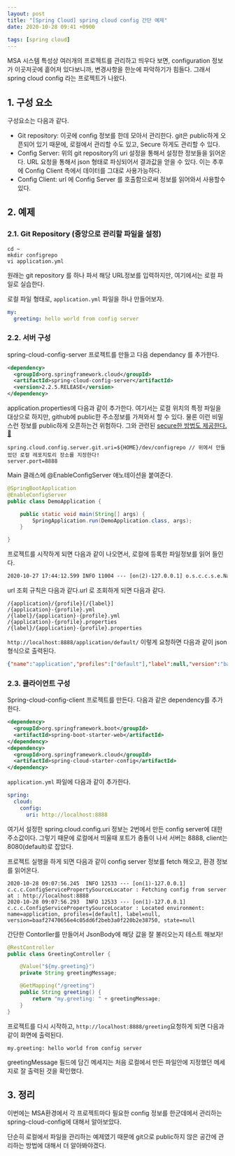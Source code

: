 ```yaml
---
layout: post
title: "[Spring Cloud] spring cloud config 간단 예제"
date: 2020-10-28 09:41 +0900
 
tags: [spring cloud]
---
```


MSA 시스템 특성상 여러개의 프로젝트를 관리하고 띄우다 보면, configuration 정보가 이곳저곳에 흩어져 있다보니까, 변경사항을 한눈에 파악하기가 힘들다. 
그래서 spring cloud config 라는 프로젝트가 나왔다. 


## 1. 구성 요소

구성요소는 다음과 같다.

- Git repository: 이곳에 config 정보를 한데 모아서 관리한다. git은 public하게 오픈되어 있기 때문에, 로컬에서 관리할 수도 있고, Secure 하게도 관리할 수 있다. 
- Config Server: 위의 git repository의 uri 설정을 통해서 설정한 정보들을 읽어온다. URL 요청을 통해서 json 형태로 파싱되어서 결과값을 얻을 수 있다. 이는 추후에 Config Client 측에서 데이터를 그대로 사용가능하다. 
- Config Client: url 에 Config Server 를 호출함으로써 정보를 읽어와서 사용할수 있다. 


## 2. 예제

### 2.1. Git Repository (중앙으로 관리할 파일을 설정)

```
cd ~
mkdir configrepo
vi application.yml
```

원래는 git repository 를 하나 파서 해당 URL정보를 입력하지만, 여기에서는 로컬 파일로 실습한다.

로컬 파일 형태로, `application.yml` 파일을 하나 만들어보자.

```yml
my:
  greeting: hello world from config server
```



### 2.2. 서버 구성

spring-cloud-config-server 프로젝트를 만들고 다음 dependancy 를 추가한다.

```xml
<dependency>
  <groupId>org.springframework.cloud</groupId>
  <artifactId>spring-cloud-config-server</artifactId>
  <version>2.2.5.RELEASE</version>
</dependency>
```



application.properties에 다음과 같이 추가한다. 여기서는 로컬 위치의 특정 파일을 대상으로 하지만, github에 public한 주소정보를 가져와서 할 수 있다. 물론 이런 비밀스런 정보를 public하게 오픈하는건 위험하다. 그와 관련된 [secure한 방법도 제공한다. 📖](https://cloud.spring.io/spring-cloud-config/reference/html/#_security)

```properties
spring.cloud.config.server.git.uri=${HOME}/dev/configrepo // 위에서 만들었던 로컬 레포지토리 장소를 지정한다!
server.port=8888
```

Main 클래스에 @EnableConfigServer 애노테이션을 붙여준다.

```java
@SpringBootApplication
@EnableConfigServer
public class DemoApplication {

    public static void main(String[] args) {
        SpringApplication.run(DemoApplication.class, args);
    }

}
```



프로젝트를 시작하게 되면 다음과 같이 나오면서, 로컬에 등록한 파일정보를 읽어 들인다. 

```xml
2020-10-27 17:44:12.599 INFO 11004 --- [on(2)-127.0.0.1] o.s.c.c.s.e.NativeEnvironmentRepository : Adding property source: file:/var/folders/92/4rgfccqd407gkj4j3mz9f8sw0000gn/T/config-repo-1752392757482350220/application.yml
```

url 조회 규칙은 다음과 같다.url 로 조회하게 되면 다음과 같다. 

```
/{application}/{profile}[/{label}]
/{application}-{profile}.yml
/{label}/{application}-{profile}.yml
/{application}-{profile}.properties
/{label}/{application}-{profile}.properties
```



`http://localhost:8888/application/default/` 이렇게 요청하면 다음과 같이 json 형식으로 출력된다.

```json
{"name":"application","profiles":["default"],"label":null,"version":"baaf27470656e4c05dd6f2beb3a0f220b2e38750","state":null,"propertySources":[{"name":"/Users/home/dev/configrepo/application.yml","source":{"my.greeting":"hello world from config server"}}]}
```





### 2.3. 클라이언트 구성

Spring-cloud-config-client 프로젝트를 만든다. 다음과 같은 dependency를 추가한다.

```xml
<dependency>
  <groupId>org.springframework.boot</groupId>
  <artifactId>spring-boot-starter-web</artifactId>
</dependency>
<dependency>
  <groupId>org.springframework.cloud</groupId>
  <artifactId>spring-cloud-starter-config</artifactId>
</dependency>
```



`application.yml` 파일에 다음과 같이 추가한다.

```yml
spring:
  cloud:
    config:
      uri: http://localhost:8888
```

여기서 설정한 spring.cloud.config.uri 정보는 2번에서 만든 config server에 대한 주소값이다. 그렇기 때문에 로컬에서 띄울때 포트가 충돌이 나서 서버는 8888, client는 8080(default)로 잡았다. 

프로젝트 실행을 하게 되면 다음과 같이 config server 정보를 fetch 해오고, 환경 정보를 읽어온다.

```
2020-10-28 09:07:56.245  INFO 12533 --- [on(1)-127.0.0.1] c.c.c.ConfigServicePropertySourceLocator : Fetching config from server at : http://localhost:8888
2020-10-28 09:07:56.293  INFO 12533 --- [on(1)-127.0.0.1] c.c.c.ConfigServicePropertySourceLocator : Located environment: name=application, profiles=[default], label=null, version=baaf27470656e4c05dd6f2beb3a0f220b2e38750, state=null
```



간단한 Contorller를 만들어서 JsonBody에 해당 값을 잘 불러오는지 테스트 해보자! 

```java
@RestController
public class GreetingController {

    @Value("${my.greeting}")
    private String greetingMessage;

    @GetMapping("/greeting")
    public String greeting() {
        return "my.greeting: " + greetingMessage;
    }
}
```



프로젝트를 다시 시작하고, `http://localhost:8888/greeting`요청하게 되면 다음과 같이 화면에 출력된다.

`my.greeting: hello world from config server` 

greetingMessage 필드에 담긴 메세지는 처음 로컬에서 만든 파일안에 지정했던 메세지로 잘 출력된 것을 확인했다. 



## 3. 정리

이번에는 MSA환경에서 각 프로젝트마다 필요한 config 정보를 한군데에서 관리하는 spring-cloud-config에 대해서 알아보았다. 

단순히 로컬에서 파일을 관리하는 예제였기 때문에 git으로 public하지 않은 공간에 관리하는 방법에 대해서 더 알아봐야겠다.